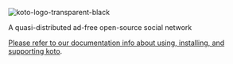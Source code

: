
![koto-logo-transparent-black](https://user-images.githubusercontent.com/118036/89899037-fa331e00-dbe1-11ea-9e18-5710ee81c79e.png)


A quasi-distributed ad-free open-source social network

[Please refer to our documentation info about using, installing, and supporting koto](https://docs.koto.at).

